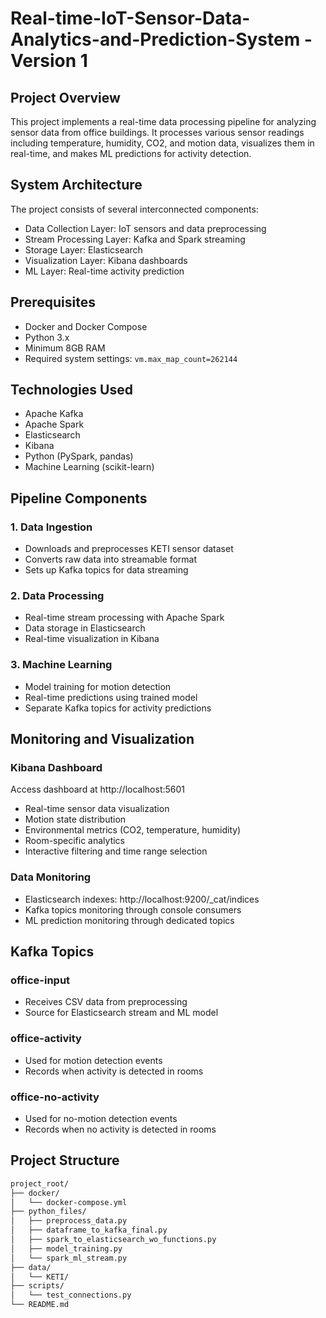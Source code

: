 # Real-time-IoT-Sensor-Data-Analytics-and-Prediction-System - Version 1


## Project Overview
This project implements a real-time data processing pipeline for analyzing sensor data from office buildings. It processes various sensor readings including temperature, humidity, CO2, and motion data, visualizes them in real-time, and makes ML predictions for activity detection.

## System Architecture
The project consists of several interconnected components:
- Data Collection Layer: IoT sensors and data preprocessing
- Stream Processing Layer: Kafka and Spark streaming
- Storage Layer: Elasticsearch
- Visualization Layer: Kibana dashboards
- ML Layer: Real-time activity prediction

## Prerequisites
- Docker and Docker Compose
- Python 3.x
- Minimum 8GB RAM
- Required system settings: `vm.max_map_count=262144`

## Technologies Used
- Apache Kafka
- Apache Spark
- Elasticsearch
- Kibana
- Python (PySpark, pandas)
- Machine Learning (scikit-learn)

## Pipeline Components

### 1. Data Ingestion
- Downloads and preprocesses KETI sensor dataset
- Converts raw data into streamable format
- Sets up Kafka topics for data streaming

### 2. Data Processing
- Real-time stream processing with Apache Spark
- Data storage in Elasticsearch
- Real-time visualization in Kibana

### 3. Machine Learning
- Model training for motion detection
- Real-time predictions using trained model
- Separate Kafka topics for activity predictions

## Monitoring and Visualization

### Kibana Dashboard
Access dashboard at http://localhost:5601
- Real-time sensor data visualization
- Motion state distribution
- Environmental metrics (CO2, temperature, humidity)
- Room-specific analytics
- Interactive filtering and time range selection

### Data Monitoring
- Elasticsearch indexes: http://localhost:9200/_cat/indices
- Kafka topics monitoring through console consumers
- ML prediction monitoring through dedicated topics

## Kafka Topics

### office-input
- Receives CSV data from preprocessing
- Source for Elasticsearch stream and ML model

### office-activity
- Used for motion detection events
- Records when activity is detected in rooms

### office-no-activity
- Used for no-motion detection events
- Records when no activity is detected in rooms

## Project Structure
```bash
project_root/
├── docker/
│   └── docker-compose.yml
├── python_files/
│   ├── preprocess_data.py
│   ├── dataframe_to_kafka_final.py
│   ├── spark_to_elasticsearch_wo_functions.py
│   ├── model_training.py
│   └── spark_ml_stream.py
├── data/
│   └── KETI/
├── scripts/
│   └── test_connections.py
└── README.md


